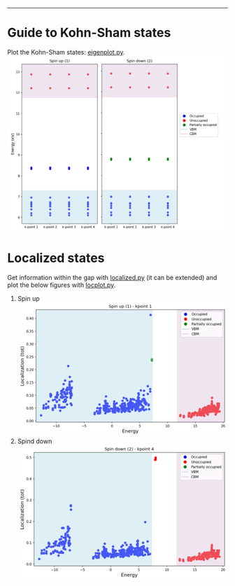 ---
# Guide to Kohn-Sham states
Plot the Kohn-Sham states: [eigenplot.py](https://github.com/JosephPVera/DFT-calculations/blob/main/DFT/scripts/eigenplot.py).
![Alt text](https://github.com/JosephPVera/Investigation-cBN/blob/main/DFT%20calculations/Point-defects/PBE/screnning-defects/Guide/images/guide.png)

# Localized states
Get information within the gap with [localized.py](https://github.com/JosephPVera/DFT-calculations/blob/main/DFT/scripts/localized.py) (it can be extended) and plot the below figures with [locplot.py](https://github.com/JosephPVera/DFT-calculations/blob/main/DFT/scripts/locplot.py).
1. Spin up
![Alt text](https://github.com/JosephPVera/Investigation-cBN/blob/main/DFT%20calculations/Point-defects/PBE/screnning-defects/Guide/images/Spin_up-kpoint_1.png)
2. Spind down
![Alt text](https://github.com/JosephPVera/Investigation-cBN/blob/main/DFT%20calculations/Point-defects/PBE/screnning-defects/Guide/images/Spin_down-kpoint_4.png)
